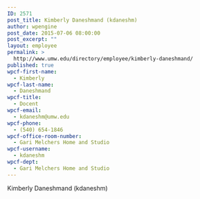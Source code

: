 ```yaml
---
ID: 2571
post_title: Kimberly Daneshmand (kdaneshm)
author: wpengine
post_date: 2015-07-06 08:00:00
post_excerpt: ""
layout: employee
permalink: >
  http://www.umw.edu/directory/employee/kimberly-daneshmand/
published: true
wpcf-first-name:
  - Kimberly
wpcf-last-name:
  - Daneshmand
wpcf-title:
  - Docent
wpcf-email:
  - kdaneshm@umw.edu
wpcf-phone:
  - (540) 654-1846
wpcf-office-room-number:
  - Gari Melchers Home and Studio
wpcf-username:
  - kdaneshm
wpcf-dept:
  - Gari Melchers Home and Studio
---
```

Kimberly Daneshmand (kdaneshm)
